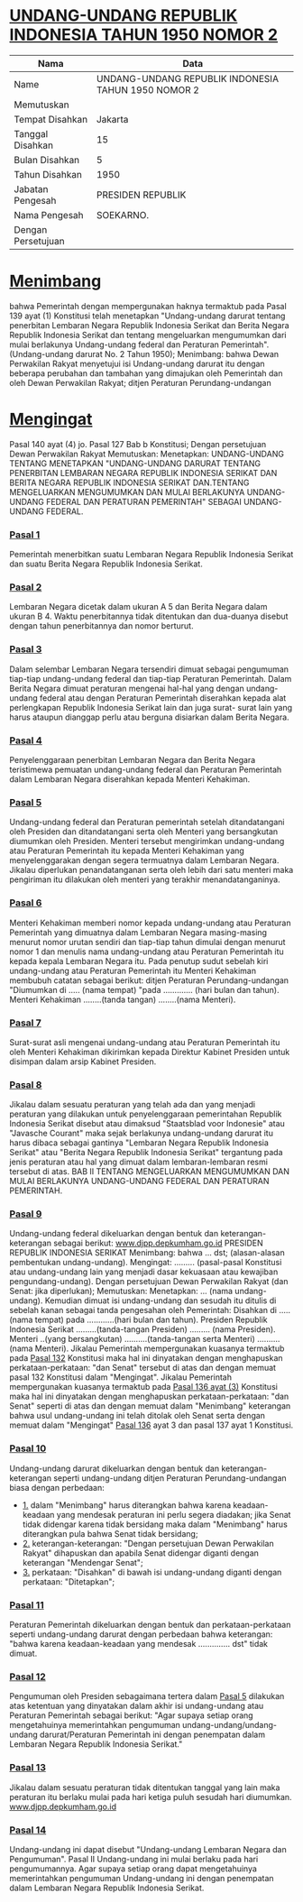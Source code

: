 # [UNDANG-UNDANG REPUBLIK INDONESIA TAHUN 1950 NOMOR 2](http://example.org/legal/document/uu/1950/2)

| Nama | Data |
| ------ | ----- |
|Name|UNDANG-UNDANG REPUBLIK INDONESIA TAHUN 1950 NOMOR 2|
|Memutuskan||
|Tempat Disahkan|Jakarta|
|Tanggal Disahkan|15|
|Bulan Disahkan|5|
|Tahun Disahkan|1950|
|Jabatan Pengesah|PRESIDEN REPUBLIK|
|Nama Pengesah|SOEKARNO.|
|Dengan Persetujuan||
# [Menimbang](http://example.org/legal/document/uu/1950/2/menimbang)
bahwa Pemerintah dengan mempergunakan haknya termaktub pada Pasal 139 ayat (1) Konstitusi telah menetapkan "Undang-undang darurat tentang penerbitan Lembaran Negara Republik Indonesia Serikat dan Berita Negara Republik Indonesia Serikat dan tentang mengeluarkan mengumumkan dari mulai berlakunya Undang-undang federal dan Peraturan Pemerintah". (Undang-undang darurat No. 2 Tahun 1950); Menimbang: bahwa Dewan Perwakilan Rakyat menyetujui isi Undang-undang darurat itu dengan beberapa perubahan dan tambahan yang dimajukan oleh Pemerintah dan oleh Dewan Perwakilan Rakyat; ditjen Peraturan Perundang-undangan
# [Mengingat](http://example.org/legal/document/uu/1950/2/mengingat)
Pasal 140 ayat (4) jo. Pasal 127 Bab b Konstitusi; Dengan persetujuan Dewan Perwakilan Rakyat Memutuskan: Menetapkan: UNDANG-UNDANG TENTANG MENETAPKAN "UNDANG-UNDANG DARURAT TENTANG PENERBITAN LEMBARAN NEGARA REPUBLIK INDONESIA SERIKAT DAN BERITA NEGARA REPUBLIK INDONESIA SERIKAT DAN.TENTANG MENGELUARKAN MENGUMUMKAN DAN MULAI BERLAKUNYA UNDANG-UNDANG FEDERAL DAN PERATURAN PEMERINTAH" SEBAGAI UNDANG-UNDANG FEDERAL.

### [Pasal 1](http://example.org/legal/document/uu/1950/2/pasal/0001)
Pemerintah menerbitkan suatu Lembaran Negara Republik Indonesia Serikat dan suatu Berita Negara Republik Indonesia Serikat.


### [Pasal 2](http://example.org/legal/document/uu/1950/2/pasal/0002)
Lembaran Negara dicetak dalam ukuran A 5 dan Berita Negara dalam ukuran B 4. Waktu penerbitannya tidak ditentukan dan dua-duanya disebut dengan tahun penerbitannya dan nomor berturut.


### [Pasal 3](http://example.org/legal/document/uu/1950/2/pasal/0003)
Dalam selembar Lembaran Negara tersendiri dimuat sebagai pengumuman tiap-tiap undang-undang federal dan tiap-tiap Peraturan Pemerintah. Dalam Berita Negara dimuat peraturan mengenai hal-hal yang dengan undang-undang federal atau dengan Peraturan Pemerintah diserahkan kepada alat perlengkapan Republik Indonesia Serikat lain dan juga surat- surat lain yang harus ataupun dianggap perlu atau berguna disiarkan dalam Berita Negara.


### [Pasal 4](http://example.org/legal/document/uu/1950/2/pasal/0004)
Penyelenggaraan penerbitan Lembaran Negara dan Berita Negara teristimewa pemuatan undang-undang federal dan Peraturan Pemerintah dalam Lembaran Negara diserahkan kepada Menteri Kehakiman.


### [Pasal 5](http://example.org/legal/document/uu/1950/2/pasal/0005)
Undang-undang federal dan Peraturan pemerintah setelah ditandatangani oleh Presiden dan ditandatangani serta oleh Menteri yang bersangkutan diumumkan oleh Presiden. Menteri tersebut mengirimkan undang-undang atau Peraturan Pemerintah itu kepada Menteri Kehakiman yang menyelenggarakan dengan segera termuatnya dalam Lembaran Negara. Jikalau diperlukan penandatanganan serta oleh lebih dari satu menteri maka pengiriman itu dilakukan oleh menteri yang terakhir menandatanganinya.


### [Pasal 6](http://example.org/legal/document/uu/1950/2/pasal/0006)
Menteri Kehakiman memberi nomor kepada undang-undang atau Peraturan Pemerintah yang dimuatnya dalam Lembaran Negara masing-masing menurut nomor urutan sendiri dan tiap-tiap tahun dimulai dengan menurut nomor 1 dan menulis nama undang-undang atau Peraturan Pemerintah itu kepada kepala Lembaran Negara itu. Pada penutup sudut sebelah kiri undang-undang atau Peraturan Pemerintah itu Menteri Kehakiman membubuh catatan sebagai berikut: ditjen Peraturan Perundang-undangan "Diumumkan di ..... (nama tempat) "pada ............. (hari bulan dan tahun). Menteri Kehakiman ........(tanda tangan) ........(nama Menteri).


### [Pasal 7](http://example.org/legal/document/uu/1950/2/pasal/0007)
Surat-surat asli mengenai undang-undang atau Peraturan Pemerintah itu oleh Menteri Kehakiman dikirimkan kepada Direktur Kabinet Presiden untuk disimpan dalam arsip Kabinet Presiden.


### [Pasal 8](http://example.org/legal/document/uu/1950/2/pasal/0008)
Jikalau dalam sesuatu peraturan yang telah ada dan yang menjadi peraturan yang dilakukan untuk penyelenggaraan pemerintahan Republik Indonesia Serikat disebut atau dimaksud "Staatsblad voor Indonesie" atau "Javasche Courant" maka sejak berlakunya undang-undang darurat itu harus dibaca sebagai gantinya "Lembaran Negara Republik Indonesia Serikat" atau "Berita Negara Republik Indonesia Serikat" tergantung pada jenis peraturan atau hal yang dimuat dalam lembaran-lembaran resmi tersebut di atas. BAB II TENTANG MENGELUARKAN MENGUMUMKAN DAN MULAI BERLAKUNYA UNDANG-UNDANG FEDERAL DAN PERATURAN PEMERINTAH.


### [Pasal 9](http://example.org/legal/document/uu/1950/2/pasal/0009)
Undang-undang federal dikeluarkan dengan bentuk dan keterangan-keterangan sebagai berikut: www.djpp.depkumham.go.id PRESIDEN REPUBLIK INDONESIA SERIKAT Menimbang: bahwa ... dst; (alasan-alasan pembentukan undang-undang). Mengingat: ......... (pasal-pasal Konstitusi atau undang-undang lain yang menjadi dasar kekuasaan atau kewajiban pengundang-undang). Dengan persetujuan Dewan Perwakilan Rakyat (dan Senat: jika diperlukan); Memutuskan: Menetapkan: ... (nama undang-undang). Kemudian dimuat isi undang-undang dan sesudah itu ditulis di sebelah kanan sebagai tanda pengesahan oleh Pemerintah: Disahkan di .....(nama tempat) pada ............(hari bulan dan tahun). Presiden Republik Indonesia Serikat .........(tanda-tangan Presiden) ......... (nama Presiden). Menteri ..(yang bersangkutan) ..........(tanda-tangan serta Menteri) ..........(nama Menteri). Jikalau Pemerintah mempergunakan kuasanya termaktub pada [Pasal 132](http://example.org/legal/document/uu/1950/2/pasal/0132) Konstitusi maka hal ini dinyatakan dengan menghapuskan perkataan-perkataan: "dan Senat" tersebut di atas dan dengan memuat pasal 132 Konstitusi dalam "Mengingat". Jikalau Pemerintah mempergunakan kuasanya termaktub pada [Pasal 136 ayat (3)](http://example.org/legal/document/uu/1950/2/pasal/0009/version/19500515/ayat/0003) Konstitusi maka hal ini dinyatakan dengan menghapuskan perkataan-perkataan: "dan Senat" seperti di atas dan dengan memuat dalam "Menimbang" keterangan bahwa usul undang-undang ini telah ditolak oleh Senat serta dengan memuat dalam "Mengingat" [Pasal 136](http://example.org/legal/document/uu/1950/2/pasal/0136) ayat 3 dan pasal 137 ayat 1 Konstitusi.


### [Pasal 10](http://example.org/legal/document/uu/1950/2/pasal/0010)
Undang-undang darurat dikeluarkan dengan bentuk dan keterangan-keterangan seperti undang-undang ditjen Peraturan Perundang-undangan biasa dengan perbedaan:
* [1.](http://example.org/legal/document/uu/1950/2/pasal/0010/version/19500515/point/0001) dalam "Menimbang" harus diterangkan bahwa karena keadaan-keadaan yang mendesak peraturan ini perlu segera diadakan; jika Senat tidak didengar karena tidak bersidang maka dalam "Menimbang" harus diterangkan pula bahwa Senat tidak bersidang;
* [2.](http://example.org/legal/document/uu/1950/2/pasal/0010/version/19500515/point/0002) keterangan-keterangan: "Dengan persetujuan Dewan Perwakilan Rakyat" dihapuskan dan apabila Senat didengar diganti dengan keterangan "Mendengar Senat";
* [3.](http://example.org/legal/document/uu/1950/2/pasal/0010/version/19500515/point/0003) perkataan: "Disahkan" di bawah isi undang-undang diganti dengan perkataan: "Ditetapkan";


### [Pasal 11](http://example.org/legal/document/uu/1950/2/pasal/0011)
Peraturan Pemerintah dikeluarkan dengan bentuk dan perkataan-perkataan seperti undang-undang darurat dengan perbedaan bahwa keterangan: "bahwa karena keadaan-keadaan yang mendesak .............. dst" tidak dimuat.


### [Pasal 12](http://example.org/legal/document/uu/1950/2/pasal/0012)
Pengumuman oleh Presiden sebagaimana tertera dalam [Pasal 5](http://example.org/legal/document/uu/1950/2/pasal/0005) dilakukan atas ketentuan yang dinyatakan dalam akhir isi undang-undang atau Peraturan Pemerintah sebagai berikut: "Agar supaya setiap orang mengetahuinya memerintahkan pengumuman undang-undang/undang-undang darurat/Peraturan Pemerintah ini dengan penempatan dalam Lembaran Negara Republik Indonesia Serikat."


### [Pasal 13](http://example.org/legal/document/uu/1950/2/pasal/0013)
Jikalau dalam sesuatu peraturan tidak ditentukan tanggal yang lain maka peraturan itu berlaku mulai pada hari ketiga puluh sesudah hari diumumkan. www.djpp.depkumham.go.id


### [Pasal 14](http://example.org/legal/document/uu/1950/2/pasal/0014)
Undang-undang ini dapat disebut "Undang-undang Lembaran Negara dan Pengumuman". Pasal II Undang-undang ini mulai berlaku pada hari pengumumannya. Agar supaya setiap orang dapat mengetahuinya memerintahkan pengumuman Undang-undang ini dengan penempatan dalam Lembaran Negara Republik Indonesia Serikat.
